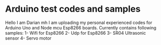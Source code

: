 # Arduino test codes and samples
Hello
I am Darian mh
I am uploading my personal experienced codes for Arduino Uno and Node mcu Esp8266 boards.
Currently contains following samples:
1- Wifi for Esp8266
2- Udp for Esp8266
3- SR04 Ultrasonic sensor
4- Servo motor
